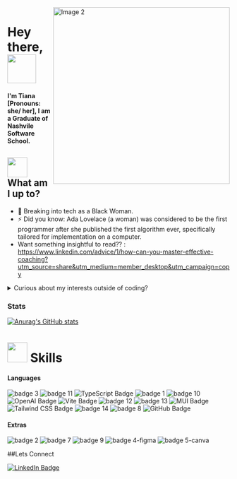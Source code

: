 <img align="right" src="https://i.etsystatic.com/26891008/r/il/da2385/2935046038/il_fullxfull.2935046038_cf92.jpg" alt="Image 2" width="400" />

<h1>
  Hey there, 
  <img src="https://media.tenor.com/DcDYpWonGbIAAAAj/budding-pop-cute.gif" width="65px"/>
</h1>

<h4>
I'm Tiana [Pronouns: she/ her], I am a Graduate of Nashvile Software School. 
</h4> 

##  <img src="https://media.tenor.com/ZradFz5PxssAAAAj/mimibubu.gif" width="45px"/> What am I up to?
- 🔭 Breaking into tech as a Black Woman.
- ⚡ Did you know: Ada Lovelace (a woman) was considered to be the first programmer after she published the first algorithm ever, specifically tailored for implementation on a computer.
- Want something insightful to read?? : https://www.linkedin.com/advice/1/how-can-you-master-effective-coaching?utm_source=share&utm_medium=member_desktop&utm_campaign=copy
<details> 
<summary> Curious about my interests outside of coding? </summary>
  <h4> Currently I run a language learning server on discord. I am also the leader of a skate group (The Collective) dedicated to creating safe spaces for black skaters and skaters of color. </h4>
<div>
  <h2> I have a strong love for: </h2> 
    <li> Running </li>
    <li> Yoga </li>
    <li> Climbing </li>
    <li> Crafting new things </li>  
</div> 
<div> 
  <h2> My passions are: </h2> 
    <li> Discussing black women in tech </li>
    <li> Music </li>
    <li> Cooking </li>
    <li> Building Community </li>
</div>
</details>


### Stats

[![Anurag's GitHub stats](https://github-readme-stats.vercel.app/api?username=trobinson1097&show_icons=true&theme=material-palenight)](https://github.com/anuraghazra/github-readme-stats)



# <img src="https://media.tenor.com/t-xvgPEJkZAAAAAj/mimibubu.gif" width="45px">  Skills

#### Languages
![badge 3](https://img.shields.io/badge/React-20232A?style=for-the-badge&logo=react&logoColor=61DAFB)
![badge 11](https://img.shields.io/badge/JavaScript-323330?style=for-the-badge&logo=javascript&logoColor=F7DF1E)
![TypeScript Badge](https://img.shields.io/badge/TypeScript-3178C6?logo=typescript&logoColor=fff&style=for-the-badge)
![badge 1](https://img.shields.io/badge/Django-092E20?style=for-the-badge&logo=django&logoColor=green)
![badge 10](https://img.shields.io/badge/Python-FFD43B?style=for-the-badge&logo=python&logoColor=blue)
![OpenAI Badge](https://img.shields.io/badge/OpenAI-412991?logo=openai&logoColor=fff&style=for-the-badge)
![Vite Badge](https://img.shields.io/badge/Vite-646CFF?logo=vite&logoColor=fff&style=for-the-badge)
![badge 12](https://img.shields.io/badge/HTML5-E34F26?style=for-the-badge&logo=html5&logoColor=white)
![badge 13](https://img.shields.io/badge/CSS3-1572B6?style=for-the-badge&logo=css3&logoColor=white)
![MUI Badge](https://img.shields.io/badge/MUI-007FFF?logo=mui&logoColor=fff&style=for-the-badge)
![Tailwind CSS Badge](https://img.shields.io/badge/Tailwind%20CSS-06B6D4?logo=tailwindcss&logoColor=fff&style=for-the-badge)
![badge 14](https://img.shields.io/badge/json-5E5C5C?style=for-the-badge&logo=json&logoColor=white)
![badge 8](https://img.shields.io/badge/GIT-E44C30?style=for-the-badge&logo=git&logoColor=white)
![GitHub Badge](https://img.shields.io/badge/GitHub-181717?logo=github&logoColor=fff&style=for-the-badge)

#### Extras
![badge 2](https://img.shields.io/badge/Postman-FF6C37?style=for-the-badge&logo=Postman&logoColor=white)
![badge 7](https://img.shields.io/badge/MySQL-005C84?style=for-the-badge&logo=mysql&logoColor=white)
![badge 9](https://img.shields.io/badge/Trello-0052CC?style=for-the-badge&logo=trello&logoColor=white)
![badge 4-figma](https://img.shields.io/badge/Figma-F24E1E?style=for-the-badge&logo=figma&logoColor=white)
![badge 5-canva](https://img.shields.io/badge/Canva-%2300C4CC.svg?&style=for-the-badge&logo=Canva&logoColor=white)

##Lets Connect

<a href="https://www.linkedin.com/in/tiana-rob/](https://www.linkedin.com/in/tiana-rob/">
   <img  src="https://img.shields.io/badge/LinkedIn-blue?style=for-the-badge&logo=linkedin&logoColor=white" alt="LinkedIn Badge"/>
</a>
